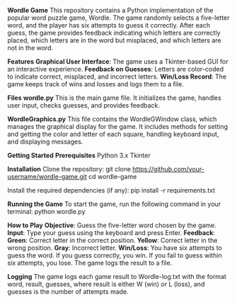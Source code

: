**Wordle Game**
This repository contains a Python implementation of the popular word puzzle game, Wordle. The game randomly selects a five-letter word, and the player has six attempts to guess it correctly. After each guess, the game provides feedback indicating which letters are correctly placed, which letters are in the word but misplaced, and which letters are not in the word.

**Features**
**Graphical User Interface**: The game uses a Tkinter-based GUI for an interactive experience.
**Feedback on Guesses**: Letters are color-coded to indicate correct, misplaced, and incorrect letters.
**Win/Loss Record**: The game keeps track of wins and losses and logs them to a file.

**Files**
**wordle.py**
This is the main game file. It initializes the game, handles user input, checks guesses, and provides feedback.

**WordleGraphics.py**
This file contains the WordleGWindow class, which manages the graphical display for the game. It includes methods for setting and getting the color and letter of each square, handling keyboard input, and displaying messages.

**Getting Started**
**Prerequisites**
Python 3.x
Tkinter 

**Installation**
Clone the repository:
git clone https://github.com/your-username/wordle-game.git
cd wordle-game

Install the required dependencies (if any):
pip install -r requirements.txt

**Running the Game**
To start the game, run the following command in your terminal:
python wordle.py

**How to Play**
**Objective**: Guess the five-letter word chosen by the game.
**Input**: Type your guess using the keyboard and press Enter.
**Feedback**:
**Green**: Correct letter in the correct position.
**Yellow**: Correct letter in the wrong position.
**Gray**: Incorrect letter.
**Win/Loss**: You have six attempts to guess the word. If you guess correctly, you win. If you fail to guess within six attempts, you lose. The game logs the result to a file.

**Logging**
The game logs each game result to Wordle-log.txt with the format word, result, guesses, where result is either W (win) or L (loss), and guesses is the number of attempts made.
